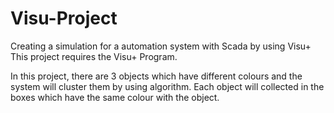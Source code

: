 # Visu-Project
Creating a simulation for a automation system with Scada by using Visu+
This project requires the Visu+ Program. 

In this project, there are 3 objects which have different colours and the system will cluster them by using algorithm. 
Each object will collected in the boxes which have the same colour with the object. 

